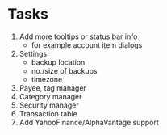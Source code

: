 # Tasks

1. Add more tooltips or status bar info
    - for example account item dialogs
1. Settings
    - backup location
    - no./size of backups
    - timezone
1. Payee, tag manager
1. Category manager
1. Security manager
1. Transaction table
1. Add YahooFinance/AlphaVantage support

